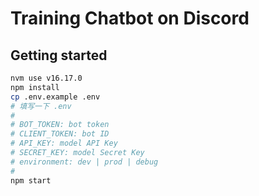 # Training Chatbot on Discord

## Getting started

```sh
nvm use v16.17.0
npm install 
cp .env.example .env
# 填写一下 .env
#
# BOT_TOKEN: bot token
# CLIENT_TOKEN: bot ID
# API_KEY: model API Key
# SECRET_KEY: model Secret Key
# environment: dev | prod | debug
#
npm start
```
